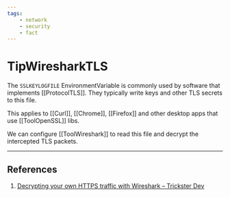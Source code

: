 ```yaml
---
tags:
    - network
    - security
    - fact
---
```


# TipWiresharkTLS

The `SSLKEYLOGFILE` EnvironmentVariable is commonly used by software that implements [[ProtocolTLS]]. They typically write keys and other TLS secrets to this file.

This applies to [[Curl]], [[Chrome]], [[Firefox]] and other desktop apps that use [[ToolOpenSSL]] libs.

We can configure [[ToolWireshark]] to read this file and decrypt the intercepted TLS packets.

___

## References

1. [Decrypting your own HTTPS traffic with Wireshark – Trickster Dev](https://www.trickster.dev/post/decrypting-your-own-https-traffic-with-wireshark/)
